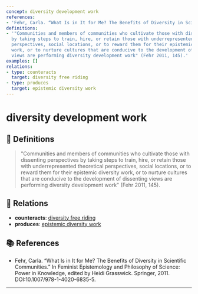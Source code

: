 ```yaml
---
concept: diversity development work
references:
- 'Fehr, Carla. “What Is in It for Me? The Benefits of Diversity in Scientific Communities.” In Feminist Epistemology and Philosophy of Science: Power in Knowledge, edited by Heidi Grasswick. Springer, 2011. DOI:10.1007/978-1-4020-6835-5.'
definitions:
- '"Communities and members of communities who cultivate those with dissenting perspectives
  by taking steps to train, hire, or retain those with underrepresented theoretical
  perspectives, social locations, or to reward them for their epistemic diversity
  work, or to nurture cultures that are conducive to the development of dissenting
  views are performing diversity development work" (Fehr 2011, 145).'
examples: []
relations:
- type: counteracts
  target: diversity free riding
- type: produces
  target: epistemic diversity work
---
```


# diversity development work

## 📖 Definitions

> "Communities and members of communities who cultivate those with dissenting perspectives by taking steps to train, hire, or retain those with underrepresented theoretical perspectives, social locations, or to reward them for their epistemic diversity work, or to nurture cultures that are conducive to the development of dissenting views are performing diversity development work" (Fehr 2011,  145).

## 🔗 Relations

- **counteracts**: [diversity free riding](./diversity-free-riding.md)
- **produces**: [epistemic diversity work](./epistemic-diversity-work.md)

## 📚 References

- Fehr, Carla. “What Is in It for Me? The Benefits of Diversity in Scientific Communities.” In Feminist Epistemology and Philosophy of Science: Power in Knowledge, edited by Heidi Grasswick. Springer, 2011. DOI:10.1007/978-1-4020-6835-5.

---

<script src="https://giscus.app/client.js"
                data-repo="natesheehan/conceptcartography"
                data-repo-id="R_kgDOPB5QiQ"
                data-category="General"
                data-category-id="DIC_kwDOPB5Qic4CsAxd"
                data-mapping="pathname"
                data-strict="0"
                data-reactions-enabled="1"
                data-emit-metadata="0"
                data-input-position="bottom"
                data-theme="catppuccin_mocha"
                data-lang="en"
                crossorigin="anonymous"
                async>
        </script>
        
